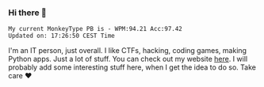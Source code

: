 ### Hi there 👋
<!-- PB START -->
```
My current MonkeyType PB is - WPM:94.21 Acc:97.42
Updated on: 17:26:50 CEST Time
```
<!-- PB END -->
I'm an IT person, just overall. I like CTFs, hacking, coding games, making Python apps. Just a lot of stuff.
You can check out my website [here](https://skill3472.github.io/).
I will probably add some interesting stuff here, when I get the idea to do so. Take care ❤️
